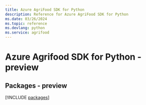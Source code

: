 ```yaml
---
title: Azure AgriFood SDK for Python
description: Reference for Azure AgriFood SDK for Python
ms.date: 03/26/2024
ms.topic: reference
ms.devlang: python
ms.service: agrifood
---
```

# Azure Agrifood SDK for Python - preview
## Packages - preview
[!INCLUDE [packages](agrifood-index.md)]
